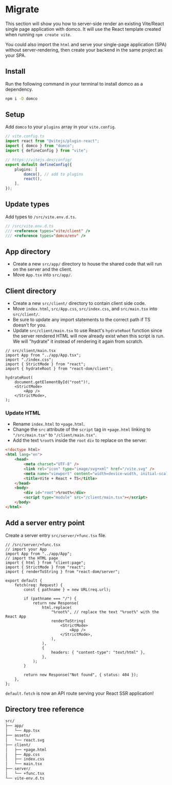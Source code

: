 # Migrate

<on-this-page></on-this-page>

This section will show you how to server-side render an existing Vite/React single page application with domco. It will use the React template created when running `npm create vite`.

You could also import the `html` and serve your single-page application (SPA) without server-rendering, then create your backend in the same project as your SPA.

## Install

Run the following command in your terminal to install domco as a dependency.

```bash
npm i -D domco
```

## Setup

Add `domco` to your `plugins` array in your `vite.config`.

<!-- // prettier-ignore -->

```ts {3,9}
// vite.config.ts
import react from "@vitejs/plugin-react";
import { domco } from "domco";
import { defineConfig } from "vite";

// https://vitejs.dev/config/
export default defineConfig({
	plugins: [
		domco(), // add to plugins
		react(),
	],
});
```

## Update types

Add types to `/src/vite.env.d.ts`.

```ts {3}
// /src/vite.env.d.ts
/// <reference types="vite/client" />
/// <reference types="domco/env" />
```

## App directory

- Create a new `src/app/` directory to house the shared code that will run on the server and the client.
- Move `App.tsx` into `src/app/`.

## Client directory

- Create a new `src/client/` directory to contain client side code.
- Move `index.html`, `src/App.css`, `src/index.css`, and `src/main.tsx` into `src/client/`.
- Be sure to update any import statements to the correct path if TS doesn't for you.
- Update `src/client/main.tsx` to use React's `hydrateRoot` function since the server rendered HTML will now already exist when this script is run. We will "hydrate" it instead of rendering it again from scratch.

```tsx
// src/client/main.tsx
import App from "../app/App.tsx";
import "./index.css";
import { StrictMode } from "react";
import { hydrateRoot } from "react-dom/client";

hydrateRoot(
	document.getElementById("root")!,
	<StrictMode>
		<App />
	</StrictMode>,
);
```

### Update HTML

- Rename `index.html` to `+page.html`.
- Change the `src` attribute of the `script` tag in `+page.html` linking to `"/src/main.tsx"` to `"/client/main.tsx"`.
- Add the text `%root%` inside the `root` `div` to replace on the server.

```html {10,11}
<!doctype html>
<html lang="en">
	<head>
		<meta charset="UTF-8" />
		<link rel="icon" type="image/svg+xml" href="/vite.svg" />
		<meta name="viewport" content="width=device-width, initial-scale=1.0" />
		<title>Vite + React + TS</title>
	</head>
	<body>
		<div id="root">%root%</div>
		<script type="module" src="/client/main.tsx"></script>
	</body>
</html>
```

## Add a server entry point

Create a server entry `src/server/+func.tsx` file.

```tsx
// /src/server/+func.tsx
// import your App
import App from "../app/App";
// import the HTML page
import { html } from "client:page";
import { StrictMode } from "react";
import { renderToString } from "react-dom/server";

export default {
	fetch(req: Request) {
		const { pathname } = new URL(req.url);

		if (pathname === "/") {
			return new Response(
				html.replace(
					"%root%", // replace the text "%root%" with the React App
					renderToString(
						<StrictMode>
							<App />
						</StrictMode>,
					),
				),
				{
					headers: { "content-type": "text/html" },
				},
			);
		}

		return new Response("Not found", { status: 404 });
	},
};
```

`default.fetch` is now an API route serving your React SSR application!

## Directory tree reference

```txt
src/
├── app/
│   └── App.tsx
├── assets/
│   └── react.svg
├── client/
│   ├── +page.html
│   ├── App.css
│   ├── index.css
│   └── main.tsx
├── server/
│   └── +func.tsx
└── vite-env.d.ts
```

